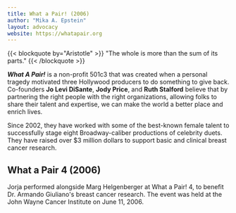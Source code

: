 ```yaml
---
title: What a Pair! (2006)
author: "Mika A. Epstein"
layout: advocacy
website: https://whatapair.org
---
```


{{< blockquote by="Aristotle" >}}
"The whole is more than the sum of its parts."
{{< /blockquote >}}

**_What A Pair!_** is a non-profit 501c3 that was created when a personal tragedy  motivated three Hollywood producers  to do something to give back. Co-founders **Jo Levi DiSante**, **Jody Price**, and **Ruth Stalford** believe that by partnering the right people with the right organizations, allowing folks to share their talent and expertise, we can make the world a better place and enrich lives.

Since 2002, they have worked with some of the best-known female talent to successfully stage eight Broadway-caliber productions of celebrity duets. They have raised over $3 million dollars to support basic and clinical breast cancer research.

## What a Pair 4 (2006)

Jorja performed alongside Marg Helgenberger at What a Pair! 4, to benefit Dr. Armando Giuliano's breast cancer research. The event was held at the John Wayne Cancer Institute on June 11, 2006.
